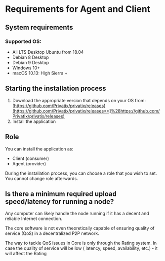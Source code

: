 # Requirements for Agent and Client

## System requirements

### Supported OS: <a id="id-1.Installtheapplication-SupportedOS"></a>

* All LTS Desktop Ubuntu from 18.04
* Debian 8 Desktop 
* Debian 9 Desktop
* Windows 10+
* macOS 10.13: High Sierra +

## Starting the installation process <a id="id-1.Installtheapplication-Startingtheinstallationprocess"></a>

1. Download the appropriate version that depends on your OS from: [https://github.com/Privatix/privatix/releases](https://github.com/Privatix/privatix/releases**]%28https://github.com/Privatix/privatix/releases)
2. Install the application

## Role

You can install the application as:

* Client \(consumer\)
* Agent \(provider\)

During the installation process, you can choose a role that you wish to set. You cannot change role afterwards.

## Is there a minimum required upload speed/latency for running a node?

Any computer can likely handle the node running if it has a decent and reliable Internet connection.

The core software is not even theoretically capable of ensuring quality of service \(QoS\) in a decentralized P2P network.

The way to tackle QoS issues in Core is only through the Rating system. In case the quality of service will be low \( latency, speed, availability, etc.\) - it will affect the Rating

